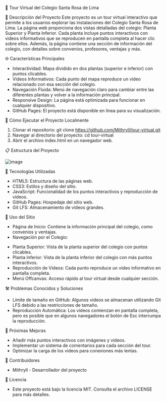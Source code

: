 🏫 Tour Virtual del Colegio Santa Rosa de Lima

📌 Descripción del Proyecto
Este proyecto es un tour virtual interactivo que permite a los usuarios explorar las instalaciones del Colegio Santa Rosa de Lima. La página web proporciona dos vistas detalladas del colegio: Planta Superior y Planta Inferior. Cada planta incluye puntos interactivos con videos informativos que se reproducen en pantalla completa al hacer clic sobre ellos. Además, la página contiene una sección de información del colegio, con detalles sobre convenios, profesores, ventajas y más.

🌐 Características Principales
- Interactividad: Mapa dividido en dos plantas (superior e inferior) con puntos clicables.
- Videos Informativos: Cada punto del mapa reproduce un video relacionado con esa sección del colegio.
- Navegación Fluida: Menú de navegación claro para cambiar entre las diferentes plantas y volver a la información principal.
- Responsive Design: La página está optimizada para funcionar en cualquier dispositivo.
- GitHub Pages: El proyecto está disponible en línea para su visualización.
  
🚀 Cómo Ejecutar el Proyecto Localmente
1. Clonar el repositorio:
git clone https://github.com/Mithryll/tour-virtual.git
2. Navegar al directorio del proyecto:
cd tour-virtual
3. Abrir el archivo index.html en un navegador web.

📋 Estructura del Proyecto

![image](https://github.com/user-attachments/assets/384506a8-c9b2-46a1-9229-a9dbd7ad2a3b)


🎨 Tecnologías Utilizadas
- HTML5: Estructura de las páginas web.
- CSS3: Estilos y diseño del sitio.
- JavaScript: Funcionalidad de los puntos interactivos y reproducción de videos.
- GitHub Pages: Hospedaje del sitio web.
- Git LFS: Almacenamiento de videos grandes.
  
📖 Uso del Sitio

- Página de Inicio: Contiene la información principal del colegio, como convenios y ventajas.
- Navegación por el Colegio:
+ Planta Superior: Vista de la planta superior del colegio con puntos clicables.
+ Planta Inferior: Vista de la planta inferior del colegio con más puntos interactivos.
+ Reproducción de Videos: Cada punto reproduce un video informativo en pantalla completa.
+ Menú Offcanvas: Acceso rápido al tour virtual desde cualquier sección.
  
🛠️ Problemas Conocidos y Soluciones
- Límite de tamaño en GitHub: Algunos videos se almacenan utilizando Git LFS debido a las restricciones de tamaño.
- Reproducción Automática: Los videos comienzan en pantalla completa, pero es posible que en algunos navegadores el botón de Esc interrumpa la reproducción.
  
🌟 Próximas Mejoras
- Añadir más puntos interactivos con imágenes y videos.
- Implementar un sistema de comentarios para cada sección del tour.
- Optimizar la carga de los videos para conexiones más lentas.

👥 Contribuidores

- Mithryll - Desarrollador del proyecto
  
📄 Licencia
- Este proyecto está bajo la licencia MIT. Consulta el archivo LICENSE para más detalles.